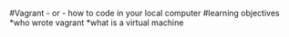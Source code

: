 #Vagrant - or - how to code in your local computer
#learning objectives
*who wrote vagrant
*what is a virtual machine
